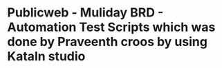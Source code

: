 # Publicweb - Muliday BRD - Automation Test Scripts which was done by Praveenth croos by using Kataln studio
